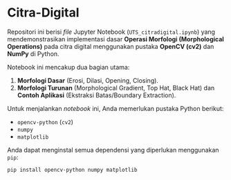 # Citra-Digital
Repositori ini berisi *file* Jupyter Notebook (`UTS_citradigital.ipynb`) yang mendemonstrasikan implementasi dasar **Operasi Morfologi (Morphological Operations)** pada citra digital menggunakan pustaka **OpenCV (cv2)** dan **NumPy** di Python.

Notebook ini mencakup dua bagian utama:
1.  **Morfologi Dasar** (Erosi, Dilasi, Opening, Closing).
2.  **Morfologi Turunan** (Morphological Gradient, Top Hat, Black Hat) dan **Contoh Aplikasi** (Ekstraksi Batas/Boundary Extraction).

Untuk menjalankan *notebook* ini, Anda memerlukan pustaka Python berikut:
* `opencv-python` (`cv2`)
* `numpy`
* `matplotlib`

Anda dapat menginstal semua dependensi yang diperlukan menggunakan `pip`:
```bash
pip install opencv-python numpy matplotlib
